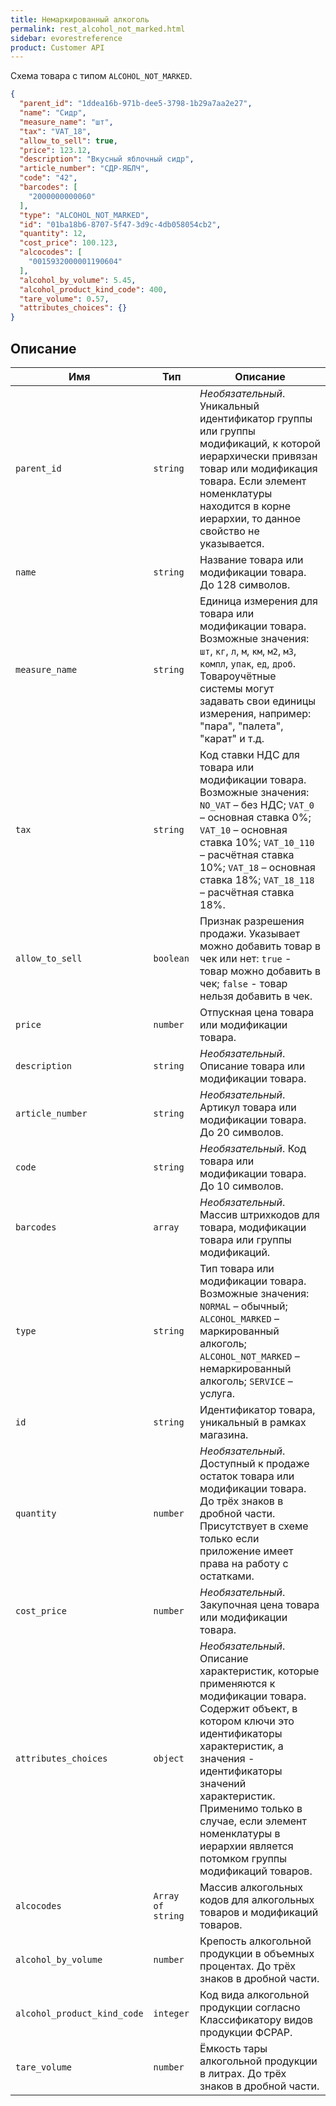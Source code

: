 ```yaml
---
title: Немаркированный алкоголь
permalink: rest_alcohol_not_marked.html
sidebar: evorestreference
product: Customer API
---
```


Схема товара с типом `ALCOHOL_NOT_MARKED`.

```json
{
  "parent_id": "1ddea16b-971b-dee5-3798-1b29a7aa2e27",
  "name": "Сидр",
  "measure_name": "шт",
  "tax": "VAT_18",
  "allow_to_sell": true,
  "price": 123.12,
  "description": "Вкусный яблочный сидр",
  "article_number": "СДР-ЯБЛЧ",
  "code": "42",
  "barcodes": [
    "2000000000060"
  ],
  "type": "ALCOHOL_NOT_MARKED",
  "id": "01ba18b6-8707-5f47-3d9c-4db058054cb2",
  "quantity": 12,
  "cost_price": 100.123,
  "alcocodes": [
    "0015932000001190604"
  ],
  "alcohol_by_volume": 5.45,
  "alcohol_product_kind_code": 400,
  "tare_volume": 0.57,
  "attributes_choices": {}
}
```

## Описание

Имя  | Тип  | Описание
-----|------|--------------
`parent_id`| `string` | *Необязательный*. Уникальный идентификатор группы или группы модификаций, к которой иерархически привязан товар или модификация товара. Если элемент номенклатуры находится в корне иерархии, то данное свойство не указывается.
`name`| `string` |  Название товара или модификации товара. До 128 символов.
`measure_name`| `string` |  Единица измерения для товара или модификации товара. Возможные значения: `шт`, `кг`, `л`, `м`, `км`, `м2`, `м3`, `компл`, `упак`, `ед`, `дроб`. Товароучётные системы могут задавать свои единицы измерения, например: "пара", "палета", "карат" и т.д.
`tax`| `string` |  Код ставки НДС для товара или модификации товара. Возможные значения: `NO_VAT` – без НДС; `VAT_0` – основная ставка 0%; `VAT_10` – основная ставка 10%; `VAT_10_110` – расчётная ставка 10%; `VAT_18` – основная ставка 18%; `VAT_18_118` – расчётная ставка 18%.
`allow_to_sell`| `boolean` |  Признак разрешения продажи. Указывает можно добавить товар в чек или нет: `true` - товар можно добавить в чек; `false` - товар нельзя добавить в чек.
`price`| `number` |  Отпускная цена товара или модификации товара.
`description`| `string` |  *Необязательный*. Описание товара или модификации товара.
`article_number`| `string` |  *Необязательный*. Артикул товара или модификации товара. До 20 символов.
`code`| `string` |  *Необязательный*. Код товара или модификации товара. До 10 символов.
`barcodes`| `array` |  *Необязательный*. Массив штрихкодов для товара, модификации товара или группы модификаций.
`type`| `string` |  Тип товара или модификации товара. Возможные значения: `NORMAL` – обычный; `ALCOHOL_MARKED` – маркированный алкоголь; `ALCOHOL_NOT_MARKED` – немаркированный алкоголь; `SERVICE` – услуга.
`id`| `string` |  Идентификатор товара, уникальный в рамках магазина.
`quantity`| `number` |  *Необязательный*. Доступный к продаже остаток товара или модификации товара. До трёх знаков в дробной части. Присутствует в схеме только если приложение имеет права на работу с остатками.
`cost_price`| `number` |  *Необязательный*. Закупочная цена товара или модификации товара.
`attributes_choices`| `object` |  *Необязательный*. Описание характеристик, которые применяются к модификации товара. Содержит объект, в котором ключи это идентификаторы характеристик, а значения - идентификаторы значений характеристик. Применимо только в случае, если элемент номенклатуры в иерархии является потомком группы модификаций товаров.
`alcocodes`  | `Array of string` |  Массив алкогольных кодов для алкогольных товаров и модификаций товаров.
`alcohol_by_volume`  | `number` |  Крепость алкогольной продукции в объемных процентах. До трёх знаков в дробной части.
`alcohol_product_kind_code`  | `integer` |  Код вида алкогольной продукции согласно Классификатору видов продукции ФСРАР.
`tare_volume`  | `number` |  Ёмкость тары алкогольной продукции в литрах. До трёх знаков в дробной части.
